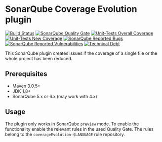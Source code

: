 # SonarQube Coverage Evolution plugin

[![Build Status](https://travis-ci.org/AmadeusITGroup/sonar-coverage-evolution.svg?branch=master)](https://travis-ci.org/AmadeusITGroup/sonar-coverage-evolution/branches)
[![SonarQube Quality Gate](https://sonarcloud.io/api/badges/gate?key=org.sonar:sonar-coverage-evolution-plugin&template=FLAT)](https://sonarcloud.io/dashboard?id=org.sonar%3Asonar-coverage-evolution-plugin)
[![Unit-Tests Overall Coverage](https://sonarcloud.io/api/badges/measure?key=org.sonar:sonar-coverage-evolution-plugin&metric=coverage&template=FLAT)](https://sonarcloud.io/dashboard?id=org.sonar%3Asonar-coverage-evolution-plugin)
[![Unit-Tests New Coverage](https://sonarcloud.io/api/badges/measure?key=org.sonar:sonar-coverage-evolution-plugin&metric=new_coverage&template=FLAT)](https://sonarcloud.io/dashboard?id=org.sonar%3Asonar-coverage-evolution-plugin)
[![SonarQube Reported Bugs](https://sonarcloud.io/api/badges/measure?key=org.sonar:sonar-coverage-evolution-plugin&metric=bugs&template=FLAT)](https://sonarcloud.io/dashboard?id=org.sonar%3Asonar-coverage-evolution-plugin)
[![SonarQube Reported Vulnerabilities](https://sonarcloud.io/api/badges/measure?key=org.sonar:sonar-coverage-evolution-plugin&metric=vulnerabilities&template=FLAT)](https://sonarcloud.io/dashboard?id=org.sonar%3Asonar-coverage-evolution-plugin)
[![Technical Debt](https://sonarcloud.io/api/badges/measure?key=org.sonar:sonar-coverage-evolution-plugin&metric=sqale_debt_ratio&template=FLAT)](https://sonarcloud.io/dashboard?id=org.sonar%3Asonar-coverage-evolution-plugin)


This SonarQube plugin creates issues if the coverage of a single file or the whole project has been reduced.

## Prerequisites
- Maven 3.0.5+
- JDK 1.8+
- SonarQube 5.x or 6.x (may work with 4.x)

## Usage

The plugin only works in SonarQube `preview` mode.
To enable the functionality enable the relevant rules in the used Quality Gate.
The rules belong to the `coverageEvolution-$LANGUAGE` rule repository.
